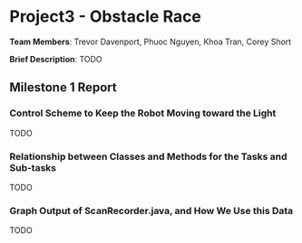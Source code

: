Project3 - Obstacle Race
========================

**Team Members**: Trevor Davenport, Phuoc Nguyen, Khoa Tran, Corey Short  

**Brief Description**: TODO      

## Milestone 1 Report    

### Control Scheme to Keep the Robot Moving toward the Light     
TODO    

### Relationship between Classes and Methods for the Tasks and Sub-tasks    
TODO    

### Graph Output of ScanRecorder.java, and How We Use this Data   
TODO